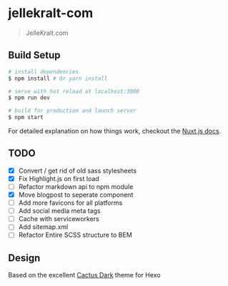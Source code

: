 # jellekralt-com

> JelleKralt.com

## Build Setup

``` bash
# install dependencies
$ npm install # Or yarn install

# serve with hot reload at localhost:3000
$ npm run dev

# build for production and launch server
$ npm start
```

For detailed explanation on how things work, checkout the [Nuxt.js docs](https://github.com/nuxt/nuxt.js).

## TODO
* [X] Convert / get rid of old sass stylesheets
* [X] Fix Highlight.js on first load
* [ ] Refactor markdown api to npm module
* [X] Move blogpost to seperate component
* [ ] Add more favicons for all platforms
* [ ] Add social media meta tags
* [ ] Cache with serviceworkers
* [ ] Add sitemap.xml
* [ ] Refactor Entire SCSS structure to BEM

## Design
Based on the excellent [Cactus Dark](https://github.com/probberechts/cactus-dark) theme for Hexo